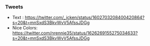 ### Tweets 
- Text : https://twitter.com/_jcken/status/1602703208400420864?s=20&t=mnSxdS3BkvWvV5AfssJDGg
- Nice Colors: https://twitter.com/nrennie35/status/1626269155275034633?s=20&t=mnSxdS3BkvWvV5AfssJDGg
